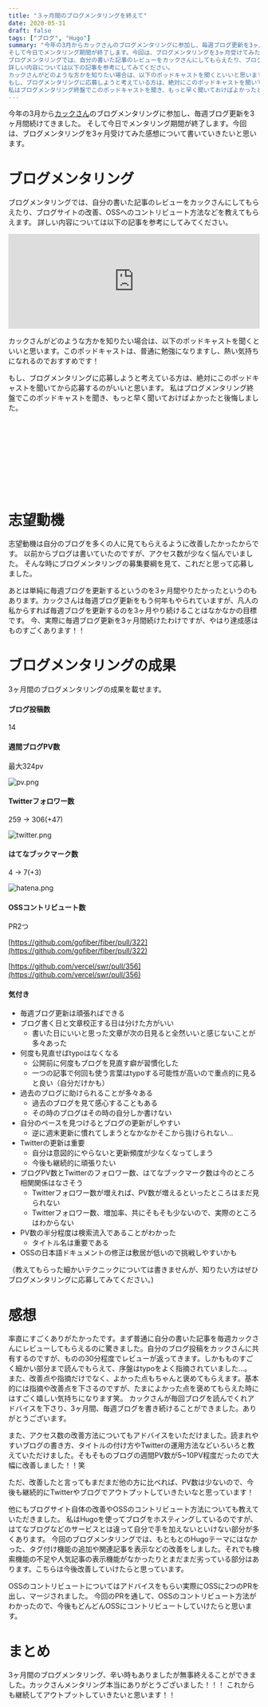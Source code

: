 ```yaml
---
title: "３ヶ月間のブログメンタリングを終えて"
date: 2020-05-31
draft: false
tags: ["ブログ", "Hugo"]
summary: "今年の3月からカックさんのブログメンタリングに参加し、毎週ブログ更新を3ヶ月間続けてきました。
そして今日でメンタリング期間が終了します。今回は、ブログメンタリングを3ヶ月受けてみた感想について書いていきたいと思います。
ブログメンタリングでは、自分の書いた記事のレビューをカックさんにしてもらえたり、ブログサイトの改善、OSSへのコントリビュート方法などを教えてもらえます。
詳しい内容については以下の記事を参考にしてみてください。
カックさんがどのような方かを知りたい場合は、以下のポッドキャストを聞くといいと思います。このポッドキャストは、普通に勉強になりますし、熱い気持ちになれるのでおすすめです！
もし、ブログメンタリングに応募しようと考えている方は、絶対にこのポッドキャストを聞いてから応募するのがいいと思います。
私はブログメンタリング終盤でこのポッドキャストを聞き、もっと早く聞いておけばよかったと後悔しました。"
---
```


今年の3月から[カックさん](https://twitter.com/kakakakakku)のブログメンタリングに参加し、毎週ブログ更新を3ヶ月間続けてきました。
そして今日でメンタリング期間が終了します。今回は、ブログメンタリングを3ヶ月受けてみた感想について書いていきたいと思います。

# ブログメンタリング

ブログメンタリングでは、自分の書いた記事のレビューをカックさんにしてもらえたり、ブログサイトの改善、OSSへのコントリビュート方法などを教えてもらえます。
詳しい内容については以下の記事を参考にしてみてください。
<iframe src="https://hatenablog-parts.com/embed?url=https%3A%2F%2Fkakakakakku.hatenablog.com%2Fentry%2F2019%2F06%2F24%2F070816" style="border: 0; width: 100%; height: 190px;" allowfullscreen scrolling="no"></iframe><script async src="//cdn.iframe.ly/embed.js" charset="utf-8"></script>


カックさんがどのような方かを知りたい場合は、以下のポッドキャストを聞くといいと思います。このポッドキャストは、普通に勉強になりますし、熱い気持ちになれるのでおすすめです！

もし、ブログメンタリングに応募しようと考えている方は、絶対にこのポッドキャストを聞いてから応募するのがいいと思います。
私はブログメンタリング終盤でこのポッドキャストを聞き、もっと早く聞いておけばよかったと後悔しました。
<div class="iframely-embed"><div class="iframely-responsive" style="height: 140px; padding-bottom: 0;"><a href="https://lean-agile.fm/episode/22" data-iframely-url="//cdn.iframe.ly/api/iframe?url=https%3A%2F%2Flean-agile.fm%2Fepisode%2F22&amp;key=f4138e99a45b7791c13d064a4bd791ea"></a></div></div>


# 志望動機

志望動機は自分のブログを多くの人に見てもらえるように改善したかったからです。
以前からブログは書いていたのですが、アクセス数が少なく悩んでいました。
そんな時にブログメンタリングの募集要綱を見て、これだと思って応募しました。

あとは単純に毎週ブログを更新するというのを3ヶ月間やりたかったというのもあります。カックさんは毎週ブログ更新をもう何年もやられていますが、凡人の私からすれば毎週ブログを更新するのを3ヶ月やり続けることはなかなかの目標です。
今、実際に毎週ブログ更新を3ヶ月間続けたわけですが、やはり達成感はものすごくあります！！

# ブログメンタリングの成果

3ヶ月間のブログメンタリングの成果を載せます。

#### ブログ投稿数
14

#### 週間ブログPV数

最大324pv

![pv.png](../../pv.png)
#### Twitterフォロワー数

259 -> 306(+47)

![twitter.png](../../twitter.png)

#### はてなブックマーク数

4 -> 7(+3)

![hatena.png](../../hatena.png)

#### OSSコントリビュート数

PR2つ

[https://github.com/gofiber/fiber/pull/322](https://github.com/gofiber/fiber/pull/322)

[https://github.com/vercel/swr/pull/356](https://github.com/vercel/swr/pull/356)


#### 気付き

- 毎週ブログ更新は頑張ればできる
- ブログ書く日と文章校正する日は分けた方がいい
    - 書いた日にいいと思った文章が次の日見ると全然いいと感じないことが多々あった
- 何度も見直せばtypoはなくなる
    - 公開前に何度もブログを見直す癖が習慣化した
    - 一つの記事で何回も使う言葉はtypoする可能性が高いので重点的に見ると良い（自分だけかも）
- 過去のブログに助けられることが多々ある
    - 過去のブログを見て感心することもある
    - その時のブログはその時の自分しか書けない
- 自分のペースを見つけるとブログの更新がしやすい
    - 逆に週末更新に慣れてしまうとなかなかそこから抜けられない...
- Twitterの更新は重要
    - 自分は意図的にやらないと更新頻度が少なくなってしまう
    - 今後も継続的に頑張りたい
- ブログPV数とTwitterのフォロワー数、はてなブックマーク数は今のところ相関関係はなさそう
    - Twitterフォロワー数が増えれば、PV数が増えるといったところはまだ見られない
    - Twitterフォロワー数、増加率、共にそもそも少ないので、実際のところはわからない
- PV数の半分程度は検索流入であることがわかった
    - タイトル名は重要である
- OSSの日本語ドキュメントの修正は敷居が低いので挑戦しやすいかも

（教えてもらった細かいテクニックについては書きませんが、知りたい方はぜひブログメンタリングに応募してみてください。)

# 感想

率直にすごくありがたかったです。まず普通に自分の書いた記事を毎週カックさんにレビューしてもらえるのに驚きました。自分のブログ投稿をカックさんに共有するのですが、ものの30分程度でレビューが返ってきます。しかもものすごく細かい部分まで読んでもらえて、序盤はtypoをよく指摘されていました...。
また、改善点や指摘だけでなく、よかった点もちゃんと褒めてもらえます。基本的には指摘や改善点を下さるのですが、たまによかった点を褒めてもらえた時にはすごく嬉しい気持ちになります笑。
カックさんが毎回ブログを読んでくれアドバイスを下さり、3ヶ月間、毎週ブログを書き続けることができました。ありがとうございます。

また、アクセス数の改善方法についてもアドバイスをいただけました。読まれやすいブログの書き方、タイトルの付け方やTwitterの運用方法などいろいろと教えていただけました。そもそものブログの週間PV数が5~10PV程度だったので大幅に改善しました！！笑

ただ、改善したと言ってもまだまだ他の方に比べれば、PV数は少ないので、今後も継続的にTwitterやブログでアウトプットしていきたいなと思っています！

他にもブログサイト自体の改善やOSSのコントリビュート方法についても教えていただきました。
私はHugoを使ってブログをホスティングしているのですが、はてなブログなどのサービスとは違って自分で手を加えないといけない部分が多くあります。
今回のブログメンタリングでは、もともとのHugoテーマにはなかった、タグ付け機能の追加や関連記事を表示などの改善をしました。それでも検索機能の不足や人気記事の表示機能がなかったりとまだまだ劣っている部分はあります。こちらは今後改善していけたらと思っています。

OSSのコントリビュートについてはアドバイスをもらい実際にOSSに2つのPRを出し、マージされました。
今回のPRを通して、OSSのコントリビュート方法がわかったので、今後もどんどんOSSにコントリビュートしていけたらと思います。

# まとめ

3ヶ月間のブログメンタリング、辛い時もありましたが無事終えることができました。カックさんメンタリング本当にありがとうございました！！！
これからも継続してアウトプットしていきたいと思います！！